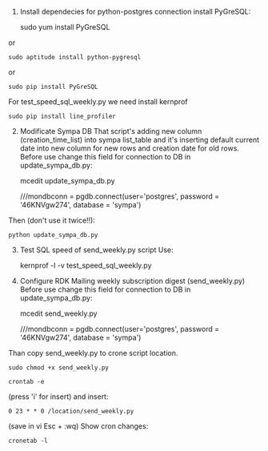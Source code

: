1. Install dependecies for python-postgres connection install PyGreSQL:

    sudo yum install PyGreSQL

or

    sudo aptitude install python-pygresql

or

    sudo pip install PyGreSQL

For test_speed_sql_weekly.py we need install kernprof

    sudo pip install line_profiler

2. Modificate Sympa DB
That script's adding new column (creation_time_list) into sympa list_table and it's inserting default current date into new column for new
rows and creation date for old rows.
Before use change this field for connection to DB in update_sympa_db.py:

    mcedit update_sympa_db.py

    ///mondbconn = pgdb.connect(user='postgres', password = '46KNVgw274', database = 'sympa')

Then (don't use it twice!!):

    python update_sympa_db.py

3. Test SQL speed of send_weekly.py script
Use:

    kernprof -l -v test_speed_sql_weekly.py

4. Configure RDK Mailing weekly subscription digest (send_weekly.py)
Before use change this field for connection to DB in update_sympa_db.py:

    mcedit send_weekly.py

    ///mondbconn = pgdb.connect(user='postgres', password = '46KNVgw274', database = 'sympa')

Than copy send_weekly.py to crone script location.

    sudo chmod +x send_weekly.py

    crontab -e

(press 'i' for insert)
and insert:

    0 23 * * 0 /location/send_weekly.py

(save in vi Esc + :wq)
Show cron changes:

    cronetab -l
